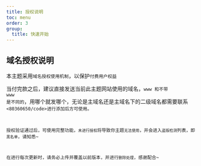 ```yaml
---
title: 授权说明
toc: menu
order: 3
group:
  title: 快速开始
---
```


## 域名授权说明

本主题采用<code>域名授权使用机制</code>，以保护<code>付费用户权益</code>

当付完款之后，建议直接发送当前此主题网站使用的域名，<code>www 和不带 www 是不同的</code>，用哪个就发哪个，无论是主域名还是主域名下的二级域名都需要联系<code><80360650/code>进行添加后方可使用。

授权验证通过后，可使用完整功能，<code>未进行授权</code>将导致你主题<code>无法使用</code>，并会进入<code>盗版检测</code>列表，即<code>黑名单</code>，请知悉~

在进行每次更新时，请务必上传并覆盖以前版本，并进行<code>删除处理</code>，感谢配合~

